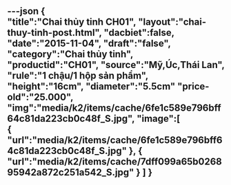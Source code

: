 ---json
{  
   "title":"Chai thủy tinh CH01",
 "layout":"chai-thuy-tinh-post.html",
    "dacbiet":false,
   "date":"2015-11-04",
   "draft":"false",
   "category":"Chai thủy tinh",
   "productid":"CH01",
   "source":"Mỹ,Úc,Thái Lan",
   "rule":"1 chậu/1 hộp sản phẩm",
   "height":"16cm",
    "diameter":"5.5cm"
   "price-old":"25.000",
   "img":"media/k2/items/cache/6fe1c589e796bff64c81da223cb0c48f_S.jpg",
   "image":[  
      {  
         "url":"media/k2/items/cache/6fe1c589e796bff64c81da223cb0c48f_S.jpg"
      },
      {  
         "url":"media/k2/items/cache/7dff099a65b026895942a872c251a542_S.jpg"
      }
   ]
}
---